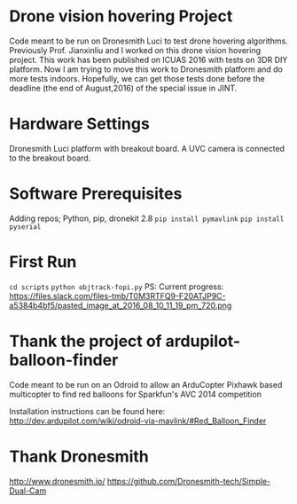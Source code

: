 Drone vision hovering Project
===============================
Code meant to be run on Dronesmith Luci to test drone hovering algorithms. 
Previously Prof. Jianxinliu and I worked on this drone vision hovering project. This work has been published on ICUAS 2016 with tests on 3DR DIY platform. Now I am trying to move this work to Dronesmith platform and do more tests indoors. Hopefully, we can get those tests done before the deadline (the end of August,2016) of the special issue in JINT.

Hardware Settings
=================================
Dronesmith Luci platform with breakout board. A UVC camera is connected to the breakout board.

Software Prerequisites
================================
Adding repos;
Python, pip, dronekit 2.8
`pip install pymavlink`
`pip install pyserial`

First Run
=================================
`cd scripts`
`python objtrack-fopi.py` 
PS: Current progress:
https://files.slack.com/files-tmb/T0M3RTFQ9-F20ATJP9C-a5384b4bf5/pasted_image_at_2016_08_10_11_19_pm_720.png



Thank the project of ardupilot-balloon-finder
========================

Code meant to be run on an Odroid to allow an ArduCopter Pixhawk based multicopter to find red balloons for Sparkfun's AVC 2014 competition

Installation instructions can be found here: http://dev.ardupilot.com/wiki/odroid-via-mavlink/#Red_Balloon_Finder

Thank Dronesmith
==============================
http://www.dronesmith.io/
https://github.com/Dronesmith-tech/Simple-Dual-Cam



